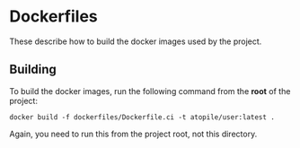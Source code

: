 # Dockerfiles

These describe how to build the docker images used by the project.

## Building

To build the docker images, run the following command from the **root** of the project:

`docker build -f dockerfiles/Dockerfile.ci -t atopile/user:latest .`

Again, you need to run this from the project root, not this directory.

